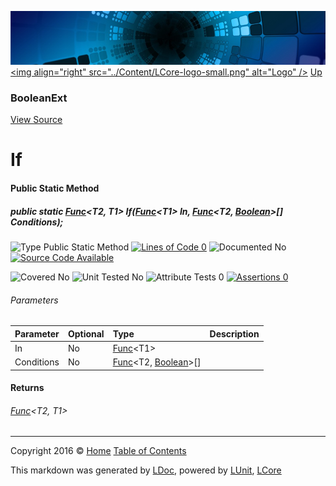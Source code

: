 ![](../Content/LCore-banner-small.png "")
[&lt;img align=&quot;right&quot; src=&quot;../Content/LCore-logo-small.png&quot; alt=&quot;Logo&quot; /&gt;](../../README.md)
[Up](BooleanExt.md)

### BooleanExt
[View Source](../Extensions/Methods/BooleanExt.cs)

# If

#### Public Static Method

##### public static <a href="https://msdn.microsoft.com/en-us/library/bb549151.aspx" alt="" target="_blank">Func</a>&lt;T2, T1&gt; If(<a href="https://msdn.microsoft.com/en-us/library/bb534960.aspx" alt="" target="_blank">Func</a>&lt;T1&gt; In, <a href="https://msdn.microsoft.com/en-us/library/bb549151.aspx" alt="" target="_blank">Func</a>&lt;T2, <a href="https://msdn.microsoft.com/en-us/library/system.boolean.aspx" alt="">Boolean</a>&gt;[] Conditions);

![Type Public Static Method](http://b.repl.ca/v1/Type-Public%20Static%20Method-Blue.png "") [![Lines of Code 0](http://b.repl.ca/v1/Lines%20of%20Code-0-red.png "")](../Extensions/Methods/BooleanExt.cs#L183)    ![Documented No](http://b.repl.ca/v1/Documented-No-red.png "") [![Source Code Available](http://b.repl.ca/v1/Source%20Code-Available-brightgreen.png "")](../Extensions/Methods/BooleanExt.cs#L183)

![Covered No](http://b.repl.ca/v1/Covered-No-red.png "") ![Unit Tested No](http://b.repl.ca/v1/Unit%20Tested-No-lightgrey.png "") ![Attribute Tests 0](http://b.repl.ca/v1/Attribute%20Tests-0-lightgrey.png "") [![Assertions 0](http://b.repl.ca/v1/Assertions-0-lightgrey.png "")](../Extensions/Methods/BooleanExt.cs)

###### Parameters

Parameter | Optional | Type | Description
:---  | :---  | :---  | :--- 
In | No | <a href="https://msdn.microsoft.com/en-us/library/bb534960.aspx" alt="" target="_blank">Func</a>&lt;T1&gt; | 
Conditions | No | <a href="https://msdn.microsoft.com/en-us/library/bb549151.aspx" alt="" target="_blank">Func</a>&lt;T2, [Boolean](https://msdn.microsoft.com/en-us/library/system.boolean.aspx)&gt;[] | 


#### Returns

###### <a href="https://msdn.microsoft.com/en-us/library/bb549151.aspx" alt="" target="_blank">Func</a>&lt;T2, T1&gt;



---

Copyright 2016 &copy; [Home](../../README.md) [Table of Contents](../../TableOfContents.md)

This markdown was generated by [LDoc](https://github.com/CodeSingularity/LDoc), powered by [LUnit](https://github.com/CodeSingularity/LUnit), [LCore](https://github.com/CodeSingularity/LCore)
